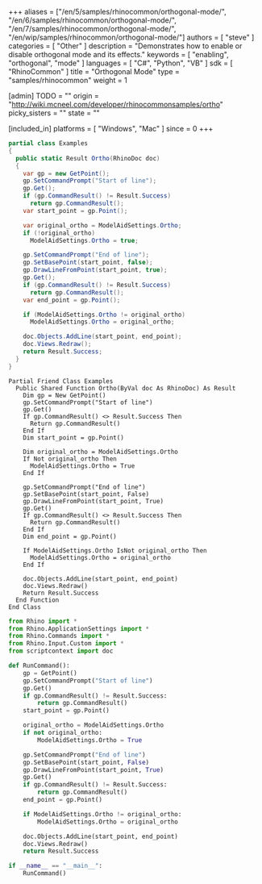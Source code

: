 +++
aliases = ["/en/5/samples/rhinocommon/orthogonal-mode/", "/en/6/samples/rhinocommon/orthogonal-mode/", "/en/7/samples/rhinocommon/orthogonal-mode/", "/en/wip/samples/rhinocommon/orthogonal-mode/"]
authors = [ "steve" ]
categories = [ "Other" ]
description = "Demonstrates how to enable or disable orthogonal mode and its effects."
keywords = [ "enabling", "orthogonal", "mode" ]
languages = [ "C#", "Python", "VB" ]
sdk = [ "RhinoCommon" ]
title = "Orthogonal Mode"
type = "samples/rhinocommon"
weight = 1

[admin]
TODO = ""
origin = "http://wiki.mcneel.com/developer/rhinocommonsamples/ortho"
picky_sisters = ""
state = ""

[included_in]
platforms = [ "Windows", "Mac" ]
since = 0
+++

<div class="codetab-content" id="cs">

```cs
partial class Examples
{
  public static Result Ortho(RhinoDoc doc)
  {
    var gp = new GetPoint();
    gp.SetCommandPrompt("Start of line");
    gp.Get();
    if (gp.CommandResult() != Result.Success)
      return gp.CommandResult();
    var start_point = gp.Point();

    var original_ortho = ModelAidSettings.Ortho;
    if (!original_ortho)
      ModelAidSettings.Ortho = true;

    gp.SetCommandPrompt("End of line");
    gp.SetBasePoint(start_point, false);
    gp.DrawLineFromPoint(start_point, true);
    gp.Get();
    if (gp.CommandResult() != Result.Success)
      return gp.CommandResult();
    var end_point = gp.Point();

    if (ModelAidSettings.Ortho != original_ortho)
      ModelAidSettings.Ortho = original_ortho;

    doc.Objects.AddLine(start_point, end_point);
    doc.Views.Redraw();
    return Result.Success;
  }
}
```

</div>


<div class="codetab-content" id="vb">

```vbnet
Partial Friend Class Examples
  Public Shared Function Ortho(ByVal doc As RhinoDoc) As Result
	Dim gp = New GetPoint()
	gp.SetCommandPrompt("Start of line")
	gp.Get()
	If gp.CommandResult() <> Result.Success Then
	  Return gp.CommandResult()
	End If
	Dim start_point = gp.Point()

	Dim original_ortho = ModelAidSettings.Ortho
	If Not original_ortho Then
	  ModelAidSettings.Ortho = True
	End If

	gp.SetCommandPrompt("End of line")
	gp.SetBasePoint(start_point, False)
	gp.DrawLineFromPoint(start_point, True)
	gp.Get()
	If gp.CommandResult() <> Result.Success Then
	  Return gp.CommandResult()
	End If
	Dim end_point = gp.Point()

	If ModelAidSettings.Ortho IsNot original_ortho Then
	  ModelAidSettings.Ortho = original_ortho
	End If

	doc.Objects.AddLine(start_point, end_point)
	doc.Views.Redraw()
	Return Result.Success
  End Function
End Class
```

</div>


<div class="codetab-content" id="py">

```python
from Rhino import *
from Rhino.ApplicationSettings import *
from Rhino.Commands import *
from Rhino.Input.Custom import *
from scriptcontext import doc

def RunCommand():
    gp = GetPoint()
    gp.SetCommandPrompt("Start of line")
    gp.Get()
    if gp.CommandResult() != Result.Success:
        return gp.CommandResult()
    start_point = gp.Point()

    original_ortho = ModelAidSettings.Ortho
    if not original_ortho:
        ModelAidSettings.Ortho = True

    gp.SetCommandPrompt("End of line")
    gp.SetBasePoint(start_point, False)
    gp.DrawLineFromPoint(start_point, True)
    gp.Get()
    if gp.CommandResult() != Result.Success:
        return gp.CommandResult()
    end_point = gp.Point()

    if ModelAidSettings.Ortho != original_ortho:
        ModelAidSettings.Ortho = original_ortho

    doc.Objects.AddLine(start_point, end_point)
    doc.Views.Redraw()
    return Result.Success

if __name__ == "__main__":
    RunCommand()
```

</div>
